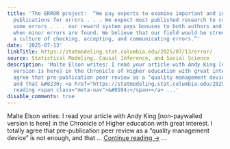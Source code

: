 ```yaml
---
title: 'The ERROR project:  “We pay experts to examine important and influential scientific
  publications for errors . . . We expect most published research to contain at least
  some errors . . . our reward system pays bonuses to both authors and reviewers even
  when minor errors are found. We believe that our field would be strengthened by
  a culture of checking, accepting, and communicating errors.”'
date: '2025-07-13'
linkTitle: https://statmodeling.stat.columbia.edu/2025/07/13/error/
source: Statistical Modeling, Causal Inference, and Social Science
description: 'Malte Elson writes: I read your article with Andy King [non-paywalled
  version is here] in the Chronicle of Higher education with great interest. I totally
  agree that pre-publication peer review as a “quality management device” is not enough,
  and that &#8230; <a href="https://statmodeling.stat.columbia.edu/2025/07/13/error/">Continue
  reading <span class="meta-nav">&#8594;</span></a> ...'
disable_comments: true
---
```

Malte Elson writes: I read your article with Andy King [non-paywalled version is here] in the Chronicle of Higher education with great interest. I totally agree that pre-publication peer review as a “quality management device” is not enough, and that &#8230; <a href="https://statmodeling.stat.columbia.edu/2025/07/13/error/">Continue reading <span class="meta-nav">&#8594;</span></a> ...